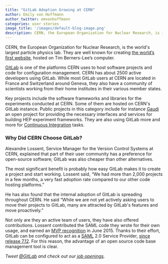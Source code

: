 ```yaml
---
title: "GitLab Adoption Growing at CERN"
author: Emily von Hoffmann
author_twitter: emvonhoffmann
categories: user stories
image_title: '/images/default-blog-image.png'
description: CERN, the European Organization for Nuclear Research, is increasingly using GitLab to host software projects and code for configuration management.
---
```


CERN, the European Organization for Nuclear Research, is the world's largest particle physics lab. They are well known for creating [the world’s first website](http://home.cern/topics/birth-web), hosted on Tim Berners-Lee’s computer. 

[GitLab](http://about.gitlab.com) is one of the platforms CERN uses to host software projects and code for configuration management. CERN has about 2500 active developers using GitLab. While most GitLab users at CERN are located in France and Switzerland around Geneva, they also have a community of scientists working from their home institutes in their various member states.

<!-- more -->

Key projects include the software frameworks and libraries for the experiments conducted at CERN. Some of them are hosted on CERN's GitLab instance. 
Public projects in this category include for instance [Gaudi](https://gitlab.cern.ch/gaudi/Gaudi) an open project for providing the necessary interfaces and services for building HEP experiment frameworks.
They are also using GitLab more and more for [Continuous Integration](https://about.gitlab.com/gitlab-ci/) tasks.

### Why Did CERN Choose GitLab?

Alexandre Lossent, Service Manager for the Version Control Systems at CERN, explained that part of their user community has a preference for open-source software; GitLab was also cheaper than other alternatives. 

The most significant benefit is probably how easy GitLab makes it to create a project and start working. Lossent said, “We had more than 2,000 projects in a few months, a very fast adoption rate compared to our other code hosting platforms.” 

He has also found that the internal adoption of GitLab is spreading throughout CERN.  He said “While we are not yet actively asking users to move their projects to GitLab, many are attracted by GitLab's features and move proactively.”

Not only are they an active team of users, they have also offered contributions. Lossent contributed the SAML code they wrote for their own usage, and earned an [MVP recognition](https://about.gitlab.com/mvp/) in June 2015. Thanks to their effort, GitLab can be configured to act as a [SAML](https://docs.gitlab.com/ce/integration/saml.html) 2.0 Service Provider, [since release 7.12](https://about.gitlab.com/2015/06/22/gitlab-7-12-released/). For this reason, the advantage of an open source code base management tool is clear. 


_Tweet [@GitLab](https://twitter.com/gitlab) and check out our [job openings](https://about.gitlab.com/jobs/)._ 
